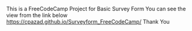 This is a FreeCodeCamp Project for Basic Survey Form
You can see the view from the link below
https://cpazad.github.io/Surveyform_FreeCodeCamp/
Thank You